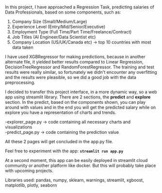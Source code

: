 In this project, I have approached a Regression Task, predicting salaries of Data Professionals, based on some components, such as:

1. Company Size (Small/Medium/Large)
2. Experience Level (Entry/Mid/Senior/Executive)
3. Employment Type (Full Time/Part Time/Freelance/Contract)
4. Job Titles (AI Engineer/Data Scientist etc)
5. Company Location (US/UK/Canada etc) -> top 10 countries with most data taken

I have used XGBRegressor for making predictions, because in another alternate file, it yielded better results compared to Linear Regression, 
DecisionTreeRegressor and RandomForestRegressor. The training and test results were really similar, so fortunately we didn't encounter any overfitting and the results were
pleasible, so we did a good job with the data preprocessing. 

I decided to transfer this project interface, in a more dynamic way, so a web app using streamlit library. There are 2 sections, the <b>predict</b> and <b>explore</b> section.
In the predict, based on the components shown, you can play around with values and in the end you will get the predicted salary while on explore you have a representation of 
charts and trends. 

-explorer_page.py -> code containing all necessary charts and visualizations <br>
-predict_page.py -> code containing the prediction value <br>

All these 2 pages will get concluded in the app.py file.

Feel free to experiment with the app: <b> `streamlit run app.py` </b>

At a second moment, this app can be easily deployed in streamlit cloud community or another platform like docker. But this will probably take place with upcoming projects. 

Libraries used: pandas, numpy, sklearn, warnings, streamlit, xgboost, matplotlib, plotly, seaborn

